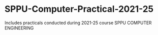 # SPPU-Computer-Practical-2021-25
Includes practicals conducted during 2021-25 course SPPU COMPUTER ENGINEERING
